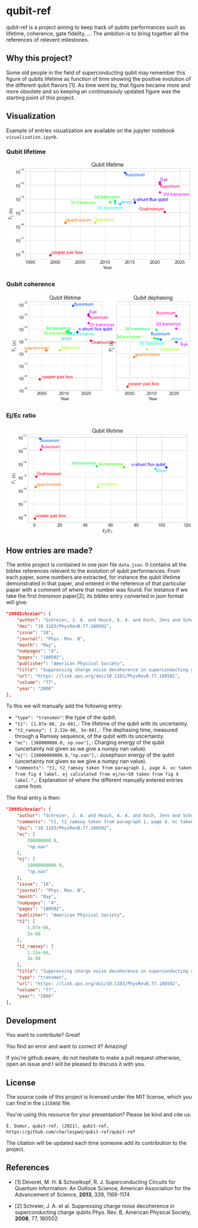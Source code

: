 # qubit-ref

qubit-ref is a project aiming to keep track of qubits performances such as lifetime, coherence, gate fidelity, ... The ambition is to bring together all the references of relevent milestones.

## Why this project?

Some old people in the field of superconducting qubit may remember this figure of qubits lifetime as function of time showing the positive evolution of the different qubit flavors [1]. As time went by, that figure became more and more obsolete and so keeping an continuesouly updated figure was the starting point of this project.



## Visualization

Example of entries visualization are available on the jupyter notebook `visualization.ipynb`.

### Qubit lifetime

![qubit lifetime](doc/lifetime.png "lifetime")

### Qubit coherence

![qubit coherence](doc/coherence.png "lifetime")
### Ej/Ec ratio

![qubit coherence](doc/ejec.png "lifetime")

## How entries are made?

The entire project is contained in one json file `data.json`. It contains all the bibtex references relevent to the evolution of qubit performances. From each paper, some numbers are extracted, for instance the qubit lifetime demonstrated in that paper, and entered in the reference of that particular paper with a comment of where that number was found. For instance if we take the first *transmon* paper[2], its bibtex entry converted in json format will give:
```json
"2008Schreier": {
    "author": "Schreier, J. A. and Houck, A. A. and Koch, Jens and Schuster, D. I. and Johnson, B. R. and Chow, J. M. and Gambetta, J. M. and Majer, J. and Frunzio, L. and Devoret, M. H. and Girvin, S. M. and Schoelkopf, R. J.",
    "doi": "10.1103/PhysRevB.77.180502",
    "issue": "18",
    "journal": "Phys. Rev. B",
    "month": "May",
    "numpages": "4",
    "pages": "180502",
    "publisher": "American Physical Society",
    "title": "Suppressing charge noise decoherence in superconducting charge qubits",
    "url": "https: //link.aps.org/doi/10.1103/PhysRevB.77.180502",
    "volume": "77",
    "year": "2008"
},
```

To this we will manually add the following entry:
* `"type": "transmon"`: the type of the qubit.
* `"t1": [1.87e-06, 2e-08],`: The lifetime of the qubit with its uncertainty.
* `"t2_ramsey": [ 2.22e-06, 3e-08],`: The dephasing time, measured through a Ramsey sequence, of the qubit with its uncertainty.
* `"ec": [380000000.0, np.nan"],`: Charging energy of the qubit (uncertainty not given so we give a numpy nan value).
* `"ej": [19000000000.0,"np.nan"],`: Josephson energy of the qubit (uncertainty not given so we give a numpy nan value).
* `"comments": "t1, t2_ramsey taken from paragraph 1, page 4. ec taken from fig 4 label. ej calculated from ej/ec~50 taken from fig 4 label.",`: Explanation of where the different manually entered entries came from.

The final entry is then:
```json
"2008Schreier": {
    "author": "Schreier, J. A. and Houck, A. A. and Koch, Jens and Schuster, D. I. and Johnson, B. R. and Chow, J. M. and Gambetta, J. M. and Majer, J. and Frunzio, L. and Devoret, M. H. and Girvin, S. M. and Schoelkopf, R. J.",
    "comments": "t1, t2_ramsey taken from paragraph 1, page 4. ec taken from fig 4 label. ej calculated from ej/ec~50 taken from fig 4 label.",
    "doi": "10.1103/PhysRevB.77.180502",
    "ec": [
        380000000.0,
        "np.nan"
    ],
    "ej": [
        19000000000.0,
        "np.nan"
    ],
    "issue": "18",
    "journal": "Phys. Rev. B",
    "month": "May",
    "numpages": "4",
    "pages": "180502",
    "publisher": "American Physical Society",
    "t1": [
        1.87e-06,
        2e-08
    ],
    "t2_ramsey": [
        2.22e-06,
        3e-08
    ],
    "title": "Suppressing charge noise decoherence in superconducting charge qubits",
    "type": "transmon",
    "url": "https: //link.aps.org/doi/10.1103/PhysRevB.77.180502",
    "volume": "77",
    "year": "2008"
},
```

## Development

You want to contribute? Great!

You find an error and want to correct it? Amazing!

If you're github aware, do not hesitate to make a pull request otherwise, open an issue and I will be pleased to discuss it with you.

## License

The source code of this project is licensed under the MIT license, which you can find in the `LICENSE` file.

You're using this resource for your presentation? Please be kind and cite us:
```
É. Dumur, qubit-ref, (2021), qubit-ref, https://github.com/charlespwd/qubit-ref/qubit-ref
```
The citation will be updated each time someone add its contribution to the project.


## References

* [1] Devoret, M. H. & Schoelkopf, R. J.
Superconducting Circuits for Quantum Information: An Outlook
Science, American Association for the Advancement of Science, **2013**, 339, 1169-1174

* [2] Schreier, J. A. et al.
Suppressing charge noise decoherence in superconducting charge qubits
Phys. Rev. B, American Physical Society, **2008**, 77, 180502